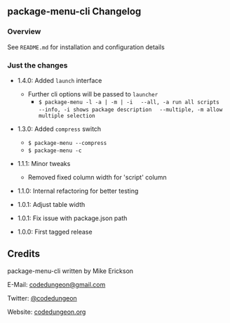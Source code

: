 ## package-menu-cli Changelog

### Overview
See `README.md` for installation and configuration details

### Just the changes

- 1.4.0: Added `launch` interface
    - Further cli options will be passed to `launcher`
      - `$ package-menu -l -a | -m | -i`
          `  --all, -a run all scripts`
          `  --info, -i shows package description`
          `  --multiple, -m allow multiple selection`

- 1.3.0: Added `compress` switch
    - `$ package-menu --compress`
    - `$ package-menu -c`

- 1.1.1: Minor tweaks
    - Removed fixed column width for 'script' column

- 1.1.0: Internal refactoring for better testing

- 1.0.1: Adjust table width

- 1.0.1: Fix issue with package.json path

- 1.0.0: First tagged release



## Credits

package-menu-cli written by Mike Erickson

E-Mail: [codedungeon@gmail.com](mailto:codedungeon@gmail.com)

Twitter: [@codedungeon](http://twitter.com/codedungeon)

Website: [codedungeon.org](http://codedungeon.org)
